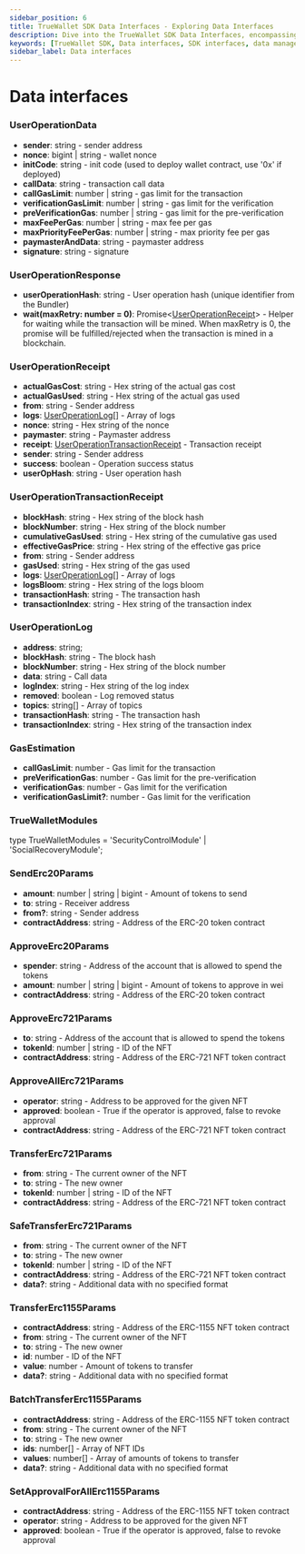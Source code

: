 ```yaml
---
sidebar_position: 6
title: TrueWallet SDK Data Interfaces - Exploring Data Interfaces
description: Dive into the TrueWallet SDK Data Interfaces, encompassing various interfaces for managing and accessing essential data within your applications. Explore the functionalities and capabilities offered by different data interfaces within the TrueWallet SDK.
keywords: [TrueWallet SDK, Data interfaces, SDK interfaces, data management, application development, interface functionalities]
sidebar_label: Data interfaces
---
```


# Data interfaces

### UserOperationData
* **sender**: string - sender address
* **nonce**: bigint | string - wallet nonce
* **initCode**: string - init code (used to deploy wallet contract, use '0x' if deployed)
* **callData**: string - transaction call data
* **callGasLimit**: number | string - gas limit for the transaction
* **verificationGasLimit**: number | string - gas limit for the verification
* **preVerificationGas**: number | string - gas limit for the pre-verification
* **maxFeePerGas**: number | string - max fee per gas
* **maxPriorityFeePerGas**: number | string - max priority fee per gas
* **paymasterAndData**: string - paymaster address
* **signature**: string - signature

### UserOperationResponse
* **userOperationHash**: string - User operation hash (unique identifier from the Bundler)
* **wait(maxRetry: number = 0)**: Promise\<[UserOperationReceipt](#useroperationreceipt)\> - Helper for waiting while the transaction will be mined. When maxRetry is 0, the promise will be fulfilled/rejected when the transaction is mined in a blockchain.

### UserOperationReceipt
* **actualGasCost**: string - Hex string of the actual gas cost
* **actualGasUsed**: string - Hex string of the actual gas used
* **from**: string - Sender address
* **logs**: [UserOperationLog](#useroperationlog)[] - Array of logs
* **nonce**: string - Hex string of the nonce
* **paymaster**: string - Paymaster address
* **receipt**: [UserOperationTransactionReceipt](#useroperationtransactionreceipt) - Transaction receipt
* **sender**: string - Sender address
* **success**: boolean - Operation success status
* **userOpHash**: string - User operation hash

### UserOperationTransactionReceipt
* **blockHash**: string - Hex string of the block hash
* **blockNumber**: string - Hex string of the block number
* **cumulativeGasUsed**: string - Hex string of the cumulative gas used
* **effectiveGasPrice**: string - Hex string of the effective gas price
* **from**: string - Sender address
* **gasUsed**: string - Hex string of the gas used
* **logs**: [UserOperationLog](#useroperationlog)[] - Array of logs
* **logsBloom**: string - Hex string of the logs bloom
* **transactionHash**: string - The transaction hash
* **transactionIndex**: string - Hex string of the transaction index

### UserOperationLog
* **address**: string;
* **blockHash**: string - The block hash
* **blockNumber**: string - Hex string of the block number
* **data**: string - Call data
* **logIndex**: string - Hex string of the log index
* **removed**: boolean - Log removed status
* **topics**: string[] - Array of topics
* **transactionHash**: string - The transaction hash
* **transactionIndex**: string - Hex string of the transaction index

### GasEstimation
* **callGasLimit**: number - Gas limit for the transaction
* **preVerificationGas**: number - Gas limit for the pre-verification
* **verificationGas**: number - Gas limit for the verification
* **verificationGasLimit?**: number - Gas limit for the verification

### TrueWalletModules
type TrueWalletModules = 'SecurityControlModule' | 'SocialRecoveryModule';

### SendErc20Params
* **amount**: number | string | bigint - Amount of tokens to send
* **to**: string - Receiver address
* **from?**: string - Sender address
* **contractAddress**: string - Address of the ERC-20 token contract

### ApproveErc20Params
* **spender**: string - Address of the account that is allowed to spend the tokens
* **amount**: number | string | bigint - Amount of tokens to approve in wei
* **contractAddress**: string - Address of the ERC-20 token contract

### ApproveErc721Params
* **to**: string - Address of the account that is allowed to spend the tokens
* **tokenId**: number | string - ID of the NFT
* **contractAddress**: string - Address of the ERC-721 NFT token contract

### ApproveAllErc721Params
* **operator**: string - Address to be approved for the given NFT
* **approved**: boolean - True if the operator is approved, false to revoke approval
* **contractAddress**: string - Address of the ERC-721 NFT token contract

### TransferErc721Params
* **from**: string - The current owner of the NFT
* **to**: string - The new owner
* **tokenId**: number | string - ID of the NFT
* **contractAddress**: string - Address of the ERC-721 NFT token contract

### SafeTransferErc721Params
* **from**: string - The current owner of the NFT
* **to**: string - The new owner
* **tokenId**: number | string - ID of the NFT
* **contractAddress**: string - Address of the ERC-721 NFT token contract
* **data?**: string - Additional data with no specified format

### TransferErc1155Params
* **contractAddress**: string - Address of the ERC-1155 NFT token contract
* **from**: string - The current owner of the NFT
* **to**: string - The new owner
* **id**: number - ID of the NFT
* **value**: number - Amount of tokens to transfer
* **data?**: string - Additional data with no specified format

### BatchTransferErc1155Params
* **contractAddress**: string - Address of the ERC-1155 NFT token contract
* **from**: string - The current owner of the NFT
* **to**: string - The new owner
* **ids**: number[] - Array of NFT IDs
* **values**: number[] - Array of amounts of tokens to transfer
* **data?**: string - Additional data with no specified format

### SetApprovalForAllErc1155Params
* **contractAddress**: string - Address of the ERC-1155 NFT token contract
* **operator**: string - Address to be approved for the given NFT
* **approved**: boolean - True if the operator is approved, false to revoke approval
